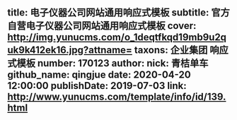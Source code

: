 title: 电子仪器公司网站通用响应式模板
subtitle: 官方自营电子仪器公司网站通用响应式模板
cover: http://img.yunucms.com/o_1deqtfkqd19mb9u2quk9k412ek16.jpg?attname=
taxons: 企业集团 响应式模板
number: 170123
author:
  nick: 青桔单车
  github_name: qingjue
date: 2020-04-20 12:00:00
publishDate: 2019-07-03
link: http://www.yunucms.com/template/info/id/139.html
---
